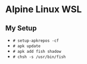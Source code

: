 # Alpine Linux WSL

## My Setup

* `# setup-apkrepos -cf`
* `# apk update`
* `# apk add fish shadow`
* `# chsh -s /usr/bin/fish`

